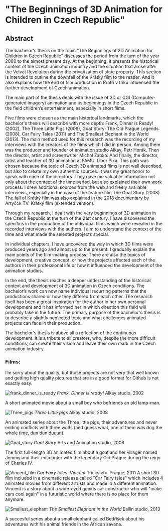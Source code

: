 # "The Beginnings of 3D Animation for Children in Czech Republic"
## Abstract 

The bachelor's thesis on the topic "The Beginnings of 3D Animation for Children in Czech Republic" discusses the period from the turn of the year 2000 to the almost present day. At the beginning, it presents the historical context of the Czech animation industry and the situation that arose after the Velvet Revolution during the privatization of state property. This section is intended to outline the downfall of the Krátký film to the reader. And it also explains how the end of film production in Bratři v triku influenced the further development of Czech animation.

The main part of the thesis deals with the issue of 3D or CGI (Computer-generated imagery) animation and its beginnings in the Czech Republic in the field children’s entertainment, especially in short films.

Five films were chosen as the main historical landmarks, which the bachelor's thesis will describe with more depth: Frank, Dinner is Ready! (2002), The Three Little Pigs (2008), Goat Story: The Old Prague Legends (2008), Car Fairy Tales (2011) and The Smallest Elephant in the World (2013).
The main method used for this research was the recording of my interviews with the creators of the films which I did in person. Among them was the producer and founder of animation studio Alkay, Petr Horák. Then the director, artist and screenwriter Michal Žabka. And finally, the director, artist and teacher of 3D animation at FAMU, Libor Pixa. This path was chosen because the topic of Czech 3D animated films is not well described, but also to create my own authentic sources. It was my great honor to speak with each of the directors. They gave me valuable information not only about the context of the time period, but also explained their own work process.
I drew additional sources from the web and freely available interviews, especially in the case of the feature film The Goat Story (2008). The fall of Krátký film was also explained in the 2018 documentary by Artyčok TV: Krátký film (extended version).

Through my research, I dealt with the very beginnings of 3D animation in the Czech Republic at the turn of the 21st century. I have discovered the specifics in the production of the individual films which were revealed in the recorded interviews with the authors. I aim to understand the context of the time and what made the selected projects special.

In individual chapters, I have uncovered the way in which 3D films were produced years ago and almost up to the present. I gradually explain the main points of the film-making process. There are also the topics of development, creative concept, or how the projects affected each of the authors in their professional life or how it influenced the development of the animation studios. 

In the end, the thesis reaches a deeper understanding of the historical context and development of 3D animation in Czech conditions. The bachelor’s work can now name individual recurring patterns that the productions shared or how they differed from each other. The research itself has been a great inspiration for the author in her own personal development and it has informed her in which direction this field will probably take in the future. The primary purpose of the bachelor's thesis is to describe a slightly neglected topic and what challenges animated projects can face in their production.

The bachelor's thesis is above all a reflection of the continuous development. It is a tribute to all creators, who, despite the more difficult conditions, can create their vision and leave their own mark in the Czech animation industry.

### Films:

I’m sorry about the quality, but those projects are not very that well known and getting high quality pictures that are in a good format for Github is not exactly easy. 

![frank_dinner_is_ready](https://github.com/NatNight99/english-for-designers/assets/129601977/32a1d399-3c3e-4208-8334-237ee6da8615)
_Frank, Dinner is ready!_ Alkay studio, 2002 

A short animated movie about a small boy who befriends an old lamp-man. 

![Three_pigs](https://github.com/NatNight99/english-for-designers/assets/129601977/868d5448-c5c9-4c38-a0c6-4e7f0941e2d8)
_Three Little pigs_ Alkay studio, 2008 

An animated series about the Three little pigs, their adventures and never ending conflicts with three wolfs (and guess what, one of them was dog the whole time, dun dun duuun). 

![Goat_story](https://github.com/NatNight99/english-for-designers/assets/129601977/33d3ce88-d81b-44b4-bb99-1aea296ed07d)
_Goat Story_ Arts and Animation studio, 2008

The first full-length 3D animated film about a goat and her villager named Jemmy and their encounter with the legendary Old Prague during the reign of Charles IV. 

![Vincent_film](https://github.com/NatNight99/english-for-designers/assets/129601977/6f59ed20-4d76-43e7-820d-5d78cb106109)
_Car Fairy tales: Vincent_ Tricks vfx. Prague, 2011 
A short 3D film included in a cinematic release called "Car Fairy tales" which includes 4 animated movies from different artrists and made in a different animation. Vincent is a story about a wide-eyed genius car constructor who will "make cars cool again" in a futuristic world where there is no place for them anymore. 

![Smallest_elephant](https://github.com/NatNight99/english-for-designers/assets/129601977/06d5d5db-97e7-47e6-96e4-aff808d3633c)
_The Smallest Elephant in the World_ Eallin studio, 2013

A succesful series about a small elephant called Bedříšek about his adventures with his animal friends in the African savana. 

